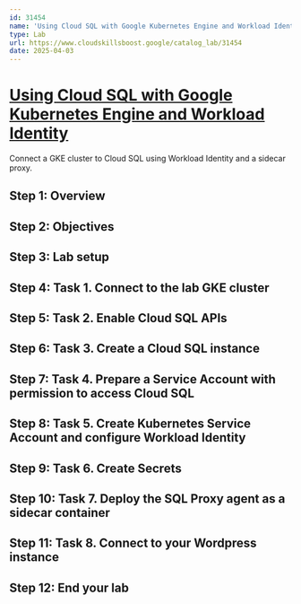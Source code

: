 ```yaml
---
id: 31454
name: 'Using Cloud SQL with Google Kubernetes Engine and Workload Identity'
type: Lab
url: https://www.cloudskillsboost.google/catalog_lab/31454
date: 2025-04-03
---
```


# [Using Cloud SQL with Google Kubernetes Engine and Workload Identity](https://www.cloudskillsboost.google/catalog_lab/31454)

Connect a GKE cluster to Cloud SQL using Workload Identity and a sidecar proxy.

## Step 1: Overview

## Step 2: Objectives

## Step 3: Lab setup

## Step 4: Task 1. Connect to the lab GKE cluster

## Step 5: Task 2. Enable Cloud SQL APIs

## Step 6: Task 3. Create a Cloud SQL instance

## Step 7: Task 4. Prepare a Service Account with permission to access Cloud SQL

## Step 8: Task 5. Create Kubernetes Service Account and configure Workload Identity

## Step 9: Task 6. Create Secrets

## Step 10: Task 7. Deploy the SQL Proxy agent as a sidecar container

## Step 11: Task 8. Connect to your Wordpress instance

## Step 12: End your lab
